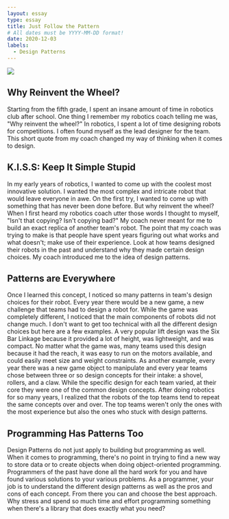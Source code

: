 ```yaml
---
layout: essay
type: essay
title: Just Follow the Pattern
# All dates must be YYYY-MM-DD format!
date: 2020-12-03
labels:
  - Design Patterns 
---
```

<img class="ui image" src="https://external-preview.redd.it/ZVPjiFo_Ubl4JeiU63SaTjdIoq5zveSnNZimKpgn2I8.png?auto=webp&s=bf32c94b630befa121075c1ae99b2599af6dedc5">

## Why Reinvent the Wheel?
Starting from the fifth grade, I spent an insane amount of time in robotics club after school. One thing I remember my robotics coach telling me was, "Why reinvent the wheel?" In robotics, I spent a lot of time designing robots for competitions. I often found myself as the lead designer for the team. This short quote from my coach changed my way of thinking when it comes to design. 
## K.I.S.S: Keep It Simple Stupid
In my early years of robotics, I wanted to come up with the coolest most innovative solution. I wanted the most complex and intricate robot that would leave everyone in awe. On the first try, I wanted to come up with something that has never been done before. But why reinvent the wheel? When I first heard my robotics coach utter those words I thought to myself, "Isn't that copying? Isn't copying bad?" My coach never meant for me to build an exact replica of another team's robot. The point that my coach was trying to make is that people have spent years figuring out what works and what doesn't; make use of their experience. Look at how teams designed their robots in the past and understand why they made certain design choices. My coach introduced me to the idea of design patterns.
## Patterns are Everywhere
Once I learned this concept, I noticed so many patterns in team's design choices for their robot. Every year there would be a new game, a new challenge that teams had to design a robot for. While the game was completely different, I noticed that the main components of robots did not change much. I don't want to get too technical with all the different design choices but here are a few examples. A very popular lift design was the Six Bar Linkage because it provided a lot of height, was lightweight, and was compact. No matter what the game was, many teams used this design because it had the reach, it was easy to run on the motors available, and could easily meet size and weight constraints. As another example, every year there was a new game object to manipulate and every year teams chose between three or so design concepts for their intake: a shovel, rollers, and a claw. While the specific design for each team varied, at their core they were one of the common design concepts. After doing robotics for so many years, I realized that the robots of the top teams tend to repeat the same concepts over and over. The top teams weren't only the ones with the most experience but also the ones who stuck with design patterns. 
## Programming Has Patterns Too
Design Patterns do not just apply to building but programming as well. When it comes to programming, there's no point in trying to find a new way to store data or to create objects when doing object-oriented programming. Programmers of the past have done all the hard work for you and have found various solutions to your various problems. As a programmer, your job is to understand the different design patterns as well as the pros and cons of each concept. From there you can and choose the best approach. Why stress and spend so much time and effort programming something when there's a library that does exactly what you need?

